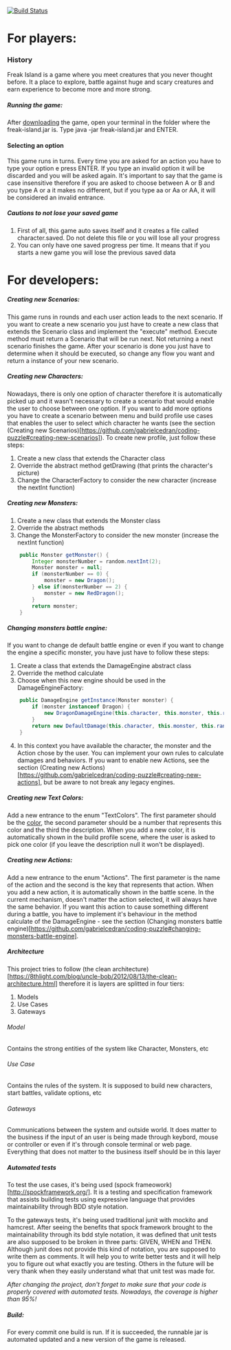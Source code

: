 [![Build Status](https://travis-ci.org/gabrielcedran/coding-puzzle.svg?branch=master)](https://travis-ci.org/gabrielcedran/coding-puzzle)

# For players:
### History
Freak Island is a game where you meet creatures that you never thought before. It a place to explore, battle against huge and scary creatures and earn experience to become more and more strong.

##### Running the game:
After [downloading](https://github.com/gabrielcedran/coding-puzzle/raw/master/runnable/freak-island.jar) the game, open your terminal in the folder where the freak-island.jar is. Type java -jar freak-island.jar and ENTER.

#### Selecting an option
This game runs in turns. Every time you are asked for an action you have to type your option e press ENTER. If you type an invalid option it will be discarded and you will be asked again. It's important to say that the game is case insensitive therefore if you are asked to choose between A or B and you type A or a it makes no different, but if you type aa or Aa or AA, it will be considered an invalid entrance.

##### Cautions to not lose your saved game
1. First of all, this game auto saves itself and it creates a file called character.saved. Do not delete this file or you will lose all your progress
2. You can only have one saved progress per time. It means that if you starts a new game you will lose the previous saved data


# For developers:

##### Creating new Scenarios:
This game runs in rounds and each user action leads to the next scenario. If you want to create a new scenario you just have to create a new class that extends the Scenario class and implement the "execute" method. Execute method must return a Scenario that will be run next. Not returning a next scenario finishes the game.
After your scenario is done you just have to determine when it should be executed, so change any flow you want and return a instance of your new scenario.

##### Creating new Characters:
Nowadays, there is only one option of character therefore it is automatically picked up and it wasn't necessary to create a scenario that would enable the user to choose between one option. If you want to add more options you have to create a scenario between menu and build profile use cases that enables the user to select which character he wants (see the section (Creating new Scenarios)[https://github.com/gabrielcedran/coding-puzzle#creating-new-scenarios]). To create new profile, just follow these steps:
1. Create a new class that extends the Character class
2. Override the abstract method getDrawing (that prints the character's picture)
3. Change the CharacterFactory to consider the new character (increase the nextInt function)

##### Creating new Monsters:
1. Create a new class that extends the Monster class
2. Override the abstract methods
3. Change the MonsterFactory to consider the new monster (increase the nextInt function)
```java
    public Monster getMonster() {
        Integer monsterNumber = random.nextInt(2);
        Monster monster = null;
        if (monsterNumber == 0) {
            monster = new Dragon();
        } else if(monsterNumber == 2) {
            monster = new RedDragon();
        }
        return monster;
    }
```

##### Changing monsters battle engine:
If you want to change de default battle engine or even if you want to change the engine a specific monster, you have just have to follow these steps:
1. Create a class that extends the DamageEngine abstract class
2. Override the method calculate
3. Choose when this new engine should be used in the DamageEngineFactory:
```java
    public DamageEngine getInstance(Monster monster) {
        if (monster instanceof Dragon) {
            new DragonDamageEngine(this.character, this.monster, this.random, this.output);
        }
        return new DefaultDamage(this.character, this.monster, this.random, this.output);
    }
```
4. In this context you have available the character, the monster and the Action chose by the user. You can implement your own rules to calculate damages and behaviors. If you want to enable new Actions, see the section (Creating new Actions)[https://github.com/gabrielcedran/coding-puzzle#creating-new-actions], but be aware to not break any legacy engines.

##### Creating new Text Colors:
Add a new entrance to the enum "TextColors". The first parameter should be the [color](http://www.lihaoyi.com/post/BuildyourownCommandLinewithANSIescapecodes.html#16-colors), the second parameter should be a number that represents this color and the third the description.
When you add a new color, it is automatically shown in the build profile scene, where the user is asked to pick one color (if you leave the description null it won't be displayed).

##### Creating new Actions:
Add a new entrance to the enum "Actions". The first parameter is the name of the action and the second is the key that represents that action.
When you add a new action, it is automatically shown in the battle scene.
In the current mechanism, doesn't matter the action selected, it will always have the same behavior. If you want this action to cause something different during a battle, you have to implement it's behaviour in the method calculate of the DamageEngine - see the section (Changing monsters battle engine)[https://github.com/gabrielcedran/coding-puzzle#changing-monsters-battle-engine].

##### Architecture
This project tries to follow (the clean architecture)[https://8thlight.com/blog/uncle-bob/2012/08/13/the-clean-architecture.html] therefore it is layers are splitted in four tiers:
1. Models
2. Use Cases
3. Gateways

###### Model
Contains the strong entities of the system like Character, Monsters, etc

###### Use Case
Contains the rules of the system. It is supposed to build new characters, start battles, validate options, etc

###### Gateways
Communications between the system and outside world. It does matter to the business if the input of an user is being made through keybord, mouse or controller or even if it's through console terminal or web page. Everything that does not matter to the business itself should be in this layer

##### Automated tests
To test the use cases, it's being used (spock frameowork) [http://spockframework.org/]. It is a testing and specification framework that assists building tests using expressive language that provides maintainability through BDD style notation.

To the gateways tests, it's being used traditional junit with mockito and hamcrest. After seeing the benefits that spock framework brought to the maintainability through its bdd style notation, it was defined that unit tests are also supposed to be broken in three parts: GIVEN, WHEN and THEN. Although junit does not provide this kind of notation, you are supposed to write them as comments.
It will help you to write better tests and it will help you to figure out what exactly you are testing. Others in the future will be very thank when they easily understand what that unit test was made for.

*After changing the project, don't forget to make sure that your code is properly covered with automated tests. Nowadays, the coverage is higher than 95%!*


##### Build:
For every commit one build is run. If it is succeeded, the runnable jar is automated updated and a new version of the game is released.
